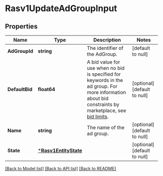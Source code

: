 # Rasv1UpdateAdGroupInput

## Properties
Name | Type | Description | Notes
------------ | ------------- | ------------- | -------------
**AdGroupId** | **string** | The identifier of the AdGroup. | [default to null]
**DefaultBid** | **float64** | A bid value for use when no bid is specified for keywords in the ad group. For more information about bid constraints by marketplace, see [bid limits](https://advertising.amazon.com/API/docs/en-us/concepts/limits#bid-constraints-by-marketplace). | [optional] [default to null]
**Name** | **string** | The name of the ad group. | [optional] [default to null]
**State** | [***Rasv1EntityState**](RASv1EntityState.md) |  | [optional] [default to null]

[[Back to Model list]](../README.md#documentation-for-models) [[Back to API list]](../README.md#documentation-for-api-endpoints) [[Back to README]](../README.md)

